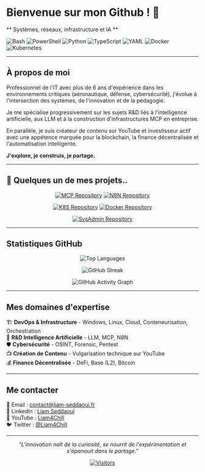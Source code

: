 # Bienvenue sur mon Github ! 👋

** Systèmes, réseaux, infrastructure et IA **

![Bash](https://img.shields.io/badge/Bash-4EAA25?style=for-the-badge&logo=gnu-bash&logoColor=white)
![PowerShell](https://img.shields.io/badge/PowerShell-5391FE?style=for-the-badge&logo=powershell&logoColor=white)
![Python](https://img.shields.io/badge/Python-3776AB?style=for-the-badge&logo=python&logoColor=white)
![TypeScript](https://img.shields.io/badge/TypeScript-3178C6?style=for-the-badge&logo=typescript&logoColor=white)
![YAML](https://img.shields.io/badge/YAML-CB171E?style=for-the-badge&logo=yaml&logoColor=white)
![Docker](https://img.shields.io/badge/Docker-2496ED?style=for-the-badge&logo=docker&logoColor=white)
![Kubernetes](https://img.shields.io/badge/Kubernetes-326CE5?style=for-the-badge&logo=kubernetes&logoColor=white)

---

## À propos de moi

Professionnel de l'IT avec plus de 6 ans d'expérience dans les environnements critiques (aéronautique, défense, cybersécurité), j'évolue à l'intersection des systèmes, de l'innovation et de la pédagogie.

Je me spécialise progressivement sur les sujets R&D liés à l'intelligence artificielle, aux LLM et à la construction d'infrastructures MCP en entreprise.

En parallèle, je suis créateur de contenu sur YouTube et investisseur actif avec une appétence marquée pour la blockchain, la finance décentralisée et l'automatisation intelligente.

**J'explore, je construis, je partage.**

---

## 🚀 Quelques un de mes projets..

<div align="center">

[![MCP Repository](https://github-readme-stats.vercel.app/api/pin/?username=Liam4Chilll&repo=MODEL-CONTEXT-PROTOCOL&theme=synthwave&bg_color=0d1117&title_color=58a6ff&text_color=c9d1d9&icon_color=f85d7f&border_color=30363d&border_radius=10)](https://github.com/Liam4Chilll/MODEL-CONTEXT-PROTOCOL)
[![N8N Repository](https://github-readme-stats.vercel.app/api/pin/?username=Liam4Chilll&repo=N8N&theme=synthwave&bg_color=0d1117&title_color=58a6ff&text_color=c9d1d9&icon_color=f85d7f&border_color=30363d&border_radius=10)](https://github.com/Liam4Chilll/N8N)


[![K8S Repository](https://github-readme-stats.vercel.app/api/pin/?username=Liam4Chilll&repo=K8S&theme=synthwave&bg_color=0d1117&title_color=58a6ff&text_color=c9d1d9&icon_color=f85d7f&border_color=30363d&border_radius=10)](https://github.com/Liam4Chilll/K8S)
[![Docker Repository](https://github-readme-stats.vercel.app/api/pin/?username=Liam4Chilll&repo=DOCKER&theme=synthwave&bg_color=0d1117&title_color=58a6ff&text_color=c9d1d9&icon_color=f85d7f&border_color=30363d&border_radius=10)](https://github.com/Liam4Chilll/DOCKER)

[![SysAdmin Repository](https://github-readme-stats.vercel.app/api/pin/?username=Liam4Chilll&repo=SysAdmin&theme=synthwave&bg_color=0d1117&title_color=58a6ff&text_color=c9d1d9&icon_color=f85d7f&border_color=30363d&border_radius=10)](https://github.com/Liam4Chilll/SysAdmin)
</div>

---

## Statistiques GitHub

<div align="center">



<!-- Langages avec style compact futuriste -->
![Top Languages](https://github-readme-stats.vercel.app/api/top-langs/?username=Liam4Chilll&layout=compact&theme=synthwave&bg_color=0d1117&title_color=58a6ff&text_color=c9d1d9&border_color=30363d&border_radius=10)

<!-- Streak stats avec effet néon -->
![GitHub Streak](https://streak-stats.demolab.com?user=Liam4Chilll&theme=neon-dark&border_radius=10&date_format=M%20j%5B%2C%20Y%5D)

<!-- Graphique d'activité avec style matrix -->
![GitHub Activity Graph](https://github-readme-activity-graph.vercel.app/graph?username=Liam4Chilll&theme=react-dark&bg_color=0d1117&color=58a6ff&line=f85d7f&point=c9d1d9&area=true&hide_border=true)


</div>

---

## Mes domaines d'expertise

🏗️ **DevOps & Infrastructure** - Windows, Linux, Cloud, Conteneurisation, Orchestration  
🔬 **R&D Intelligence Artificielle** - LLM, MCP, N8N  
🛡️ **Cybersécurité** - OSINT, Forensic, Pentest  
📺 **Création de Contenu** - Vulgarisation technique sur YouTube  
💰 **Finance Décentralisée** - DeFi, Base (L2), Bitcoin  

---

## Me contacter

📧 Email : [contact@liam-seddaoui.fr](mailto:contact@liam-seddaoui.fr)  
💼 LinkedIn : [Liam Seddaoui](https://linkedin.com/in/liamsdd)  
🎥 YouTube : [Liam4Chill](https://youtube.com/@Liam4chill)  
🐦 Twitter : [@Liam4Chill](https://twitter.com/Liam4chill)

---

<div align="center">

*"L'innovation naît de la curiosité, se nourrit de l'expérimentation et s'épanouit dans le partage."*

[![Visitors](https://visitor-badge.laobi.icu/badge?page_id=Liam4Chilll.Liam4Chilll)](https://github.com/Liam4Chilll)

</div>
